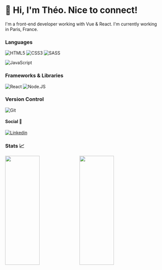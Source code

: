 <p align="center">
<h1>👋 Hi, I'm Théo. Nice to connect!</h2> 
</p>

  I'm a front-end developer working with Vue & React.
  I'm currently working in Paris, France.

### Languages

![HTML5](https://img.shields.io/badge/-HTML5-%23E44D27?style=for-the-badge&logo=html5&logoColor=ffffff)
![CSS3](https://img.shields.io/badge/-CSS3-%231572B6?style=for-the-badge&logo=css3) 
![SASS](https://img.shields.io/badge/SASS-hotpink.svg?style=for-the-badge&logo=SASS&logoColor=white)

![JavaScript](https://img.shields.io/badge/JAVASCRIPT-323330?style=for-the-badge&logo=javascript&logoColor=F7DF1E)

### Frameworks & Libraries

![React](https://img.shields.io/badge/react-%2320232a.svg?style=for-the-badge&logo=react&logoColor=%2361DAFB)
![Node.JS](https://img.shields.io/badge/NODE.JS-43853D?style=for-the-badge&logo=node.js&logoColor=ffffff)

### Version Control

![Git](https://img.shields.io/badge/git-%23F05033.svg?style=for-the-badge&logo=git&logoColor=white)

#### Social 👥

[![Linkedin](https://img.shields.io/badge/-Théo%20Bernard-black?style=for-the-badge&logo=Linkedin&logoColor=0a66c2)](https://www.linkedin.com/in/theo-bernard/) 

### Stats 📈

<img align="left" width="47%" height="350px" src="https://github-readme-stats.vercel.app/api?username=TheoBernard97&hide=stars&show_icons=true&theme=blueberry" />

<img align="left" width="47%" height="350px" src="https://github-readme-stats.vercel.app/api/top-langs/?username=TheoBernard97&layout=compact&theme=blueberry" />  

